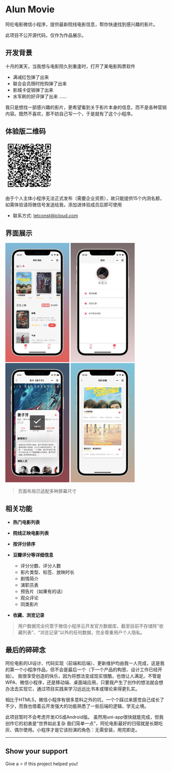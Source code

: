 # Alun Movie

阿伦电影微信小程序，提供最新院线电影信息，帮你快速找到感兴趣的影片。

此项目不公开源代码，仅作为作品展示。

## 开发背景

十月的某天，当我想与电影院久别重逢时，打开了某电影购票软件
- 满减红包弹了出来
- 联合会员限时抢购弹了出来
- 影城卡促销弹了出来
- 水军刷的好评弹了出来
……

我只是想找一部感兴趣的影片，更希望看到关于影片本身的信息，而不是各种营销内容。既然不喜欢，那不妨自己写一个，于是就有了这个小程序。

## 体验版二维码

<img src="./imgs/alun-qr.jpeg" width="150px">

由于个人主体小程序无法正式发布（需要企业资质），故只能提供15个内测名额，如需体验请将微信号发送给我，添加进体验成员后即可使用

- 联系方式: <a href="mailto:letconst@icloud.com">letconst@icloud.com</a>

## 界面展示
<p>
  <img src="./imgs/home.jpeg" width="200px">
  <img src="./imgs/user.jpeg" width="200px">
  <img src="./imgs/detail.jpeg" width="200px">
  <img src="./imgs/marked.jpeg" width="200px">
</p>

> 页面布局已适配多种屏幕尺寸

## 相关功能
- __热门电影列表__
- __院线正映电影列表__
- __按评分排序__
- __豆瓣评分等详细信息__
  + 评分分数、评分人数
  + 影片类型、标签、放映时长
  + 剧情简介
  + 演职员表
  + 预告片（如果有的话）
  + 观众评论
  + 同类影片

- __收藏、浏览记录__
> 用户数据完全托管于微信小程序云开发官方数据库，截至目前不存储除“收藏列表”、“浏览记录”以外的任何数据，完全尊重用户个人隐私。

## 最后的碎碎念
阿伦电影的UI设计、代码实现（前端和后端）、更新维护均由我一人完成，这是我的第一个小程序作品，但不会是最后一个（下一个产品的构思、设计工作已经开始）。
我很享受创造的快乐，因为将想法变成现实很酷，也很让人满足。不管是WPA、微信小程序，还是移动端、桌面端应用，只要我产生了创作的想法就会想办法去实现它，通过项目实践来学习远远比书本或理论来得更扎实。

相比于HTML5，微信小程序有很多意料之外的坑，一个个踩过来感觉自己成长了不少，而我也借着云开发强大的功能熟悉了一些后端的逻辑，学无止境。

此项目暂时不会考虑开发iOS或Android版。
虽然用uni-app很快就能完成，但我创作它的初衷是“世界如此复杂 我们简单一点”，阿伦电影最好的归宿就是长期吃灰、偶尔使用。小程序才是它该扮演的角色：无需安装，用完即走。

---

## Show your support

Give a ⭐️ if this project helped you!